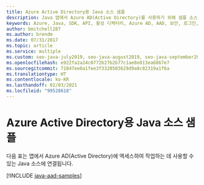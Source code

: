 ```yaml
---
title: Azure Active Directory용 Java 소스 샘플
description: Java 앱에서 Azure AD(Active Directory)를 사용하기 위해 샘플 소스 코드를 구하는 방법을 알아봅니다.
keywords: Azure, Java, SDK, API, 활성 디렉터리, Azure AD, AAD, 보안, 로그인, 인증, SSO, SAML
author: bmitchell287
ms.author: brendm
ms.date: 07/31/2017
ms.topic: article
ms.service: multiple
ms.custom: seo-java-july2019, seo-java-august2019, seo-java-september2019, devx-track-java
ms.openlocfilehash: e922fa2a24c0772b27b2b77c1ae8e813ea6867e7
ms.sourcegitcommit: 71847ee0a1fee3f3320503629d9a8c82319a1f6a
ms.translationtype: HT
ms.contentlocale: ko-KR
ms.lasthandoff: 02/03/2021
ms.locfileid: "99528618"
---
```

# <a name="java-source-samples-for-azure-active-directory"></a>Azure Active Directory용 Java 소스 샘플

다음 표는 앱에서 Azure AD(Active Directory)에 액세스하여 작업하는 데 사용할 수 있는 Java 소스에 연결됩니다.

[!INCLUDE [java-aad-samples](includes/java-aad-samples.md)]
